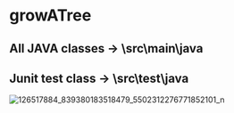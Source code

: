 # growATree

## All JAVA classes -> \src\main\java
## Junit test class -> \src\test\java

![126517884_839380183518479_5502312276771852101_n](https://user-images.githubusercontent.com/31515870/100332036-7885c580-3003-11eb-96f6-7679771ca4a0.png)
